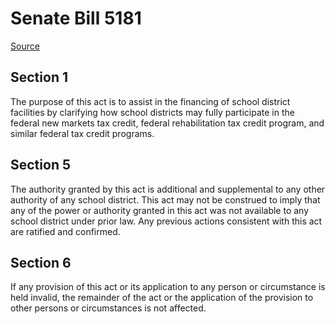 # Senate Bill 5181

[Source](http://lawfilesext.leg.wa.gov/biennium/2021-22/Xml/Bills/Senate%20Bills/5181.xml)
## Section 1
The purpose of this act is to assist in the financing of school district facilities by clarifying how school districts may fully participate in the federal new markets tax credit, federal rehabilitation tax credit program, and similar federal tax credit programs.

## Section 5
The authority granted by this act is additional and supplemental to any other authority of any school district. This act may not be construed to imply that any of the power or authority granted in this act was not available to any school district under prior law. Any previous actions consistent with this act are ratified and confirmed.

## Section 6
If any provision of this act or its application to any person or circumstance is held invalid, the remainder of the act or the application of the provision to other persons or circumstances is not affected.

